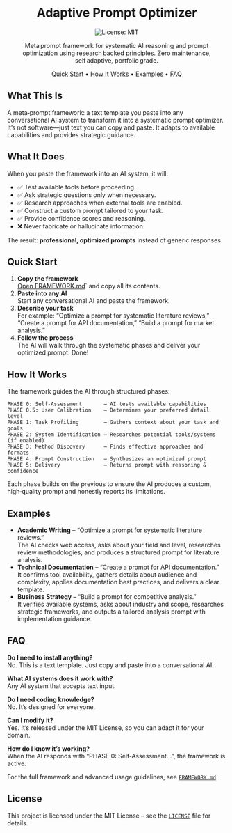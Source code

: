 <div align="center">  
  
# Adaptive Prompt Optimizer  
  
![License: MIT](https://img.shields.io/badge/license-MIT-blue.svg)  
  
Meta prompt framework for systematic AI reasoning and prompt optimization using research backed principles. Zero maintenance, self adaptive, portfolio grade.  
  
[Quick Start](#quick-start) • [How It Works](#how-it-works) • [Examples](#examples) • [FAQ](#faq)  
  
</div>  
  
## What This Is  
  
A meta‑prompt framework: a text template you paste into any conversational AI system to transform it into a systematic prompt optimizer. It’s not software—just text you can copy and paste. It adapts to available capabilities and provides strategic guidance.  
  
## What It Does  
  
When you paste the framework into an AI system, it will:  
  
- ✅ Test available tools before proceeding.  
- ✅ Ask strategic questions only when necessary.  
- ✅ Research approaches when external tools are enabled.  
- ✅ Construct a custom prompt tailored to your task.  
- ✅ Provide confidence scores and reasoning.  
- ❌ Never fabricate or hallucinate information.  
  
The result: **professional, optimized prompts** instead of generic responses.  
  
## Quick Start  
  
1. **Copy the framework**  
   [Open FRAMEWORK.md](./FRAMEWORK.md)` and copy all its contents.  
2. **Paste into any AI**  
   Start any conversational AI and paste the framework.  
3. **Describe your task**  
   For example: “Optimize a prompt for systematic literature reviews,” “Create a prompt for API documentation,” “Build a prompt for market analysis.”  
4. **Follow the process**  
   The AI will walk through the systematic phases and deliver your optimized prompt. Done!  
  
## How It Works  
  
The framework guides the AI through structured phases:  
  
```
PHASE 0: Self‑Assessment       → AI tests available capabilities
PHASE 0.5: User Calibration    → Determines your preferred detail level
PHASE 1: Task Profiling        → Gathers context about your task and goals
PHASE 2: System Identification → Researches potential tools/systems (if enabled)
PHASE 3: Method Discovery      → Finds effective approaches and formats
PHASE 4: Prompt Construction   → Synthesizes an optimized prompt
PHASE 5: Delivery              → Returns prompt with reasoning & confidence
```  
  
Each phase builds on the previous to ensure the AI produces a custom, high‑quality prompt and honestly reports its limitations.  
  
## Examples  
  
- **Academic Writing** – “Optimize a prompt for systematic literature reviews.”  
  The AI checks web access, asks about your field and level, researches review methodologies, and produces a structured prompt for literature analysis.  
- **Technical Documentation** – “Create a prompt for API documentation.”  
  It confirms tool availability, gathers details about audience and complexity, applies documentation best practices, and delivers a clear template.  
- **Business Strategy** – “Build a prompt for competitive analysis.”  
  It verifies available systems, asks about industry and scope, researches strategic frameworks, and outputs a tailored analysis prompt with implementation guidance.  
  
## FAQ  
  
**Do I need to install anything?**  
No. This is a text template. Just copy and paste into a conversational AI.  
  
**What AI systems does it work with?**  
Any AI system that accepts text input.  
  
**Do I need coding knowledge?**  
No. It’s designed for everyone.  
  
**Can I modify it?**  
Yes. It’s released under the MIT License, so you can adapt it for your domain.  
  
**How do I know it’s working?**  
When the AI responds with “PHASE 0: Self‑Assessment…”, the framework is active.  
  
For the full framework and advanced usage guidelines, see [`FRAMEWORK.md`](FRAMEWORK.md).  
  
## License  
  
This project is licensed under the MIT License – see the [`LICENSE`](LICENSE) file for details.
